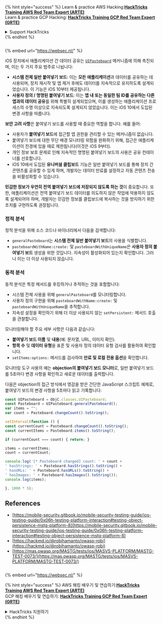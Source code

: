 {% hint style="success" %}
Learn & practice AWS Hacking:<img src="/.gitbook/assets/arte.png" alt="" data-size="line">[**HackTricks Training AWS Red Team Expert (ARTE)**](https://training.hacktricks.xyz/courses/arte)<img src="/.gitbook/assets/arte.png" alt="" data-size="line">\
Learn & practice GCP Hacking: <img src="/.gitbook/assets/grte.png" alt="" data-size="line">[**HackTricks Training GCP Red Team Expert (GRTE)**<img src="/.gitbook/assets/grte.png" alt="" data-size="line">](https://training.hacktricks.xyz/courses/grte)

<details>

<summary>Support HackTricks</summary>

* Check the [**subscription plans**](https://github.com/sponsors/carlospolop)!
* **Join the** 💬 [**Discord group**](https://discord.gg/hRep4RUj7f) or the [**telegram group**](https://t.me/peass) or **follow** us on **Twitter** 🐦 [**@hacktricks\_live**](https://twitter.com/hacktricks\_live)**.**
* **Share hacking tricks by submitting PRs to the** [**HackTricks**](https://github.com/carlospolop/hacktricks) and [**HackTricks Cloud**](https://github.com/carlospolop/hacktricks-cloud) github repos.

</details>
{% endhint %}

<figure><img src="https://pentest.eu/RENDER_WebSec_10fps_21sec_9MB_29042024.gif" alt=""><figcaption></figcaption></figure>

{% embed url="https://websec.nl/" %}


iOS 장치에서 애플리케이션 간 데이터 공유는 [`UIPasteboard`](https://developer.apple.com/documentation/uikit/uipasteboard) 메커니즘에 의해 촉진되며, 이는 두 가지 주요 범주로 나뉩니다:

- **시스템 전체 일반 붙여넣기 보드**: 이는 **모든 애플리케이션**과 데이터를 공유하는 데 사용되며, 장치 재시작 및 앱 제거 후에도 데이터를 지속적으로 유지하도록 설계되었습니다. 이 기능은 iOS 10부터 제공됩니다.
- **사용자 정의 / 명명된 붙여넣기 보드**: 이는 **앱 내 또는 동일한 팀 ID를 공유하는 다른 앱과의 데이터 공유**를 위해 특별히 설계되었으며, 이를 생성하는 애플리케이션 프로세스의 수명 이상으로 지속되도록 설계되지 않았습니다. 이는 iOS 10에서 도입된 변경 사항을 따릅니다.

**보안 고려 사항**은 붙여넣기 보드를 사용할 때 중요한 역할을 합니다. 예를 들어:
- 사용자가 **붙여넣기 보드**에 접근할 앱 권한을 관리할 수 있는 메커니즘이 없습니다.
- 붙여넣기 보드에 대한 무단 배경 모니터링 위험을 완화하기 위해, 접근은 애플리케이션이 전경에 있을 때로 제한됩니다(이것은 iOS 9부터).
- 개인 정보 보호 문제로 인해 지속적인 명명된 붙여넣기 보드의 사용은 공유 컨테이너를 선호합니다.
- iOS 10에서 도입된 **유니버설 클립보드** 기능은 일반 붙여넣기 보드를 통해 장치 간 콘텐츠를 공유할 수 있게 하며, 개발자는 데이터 만료를 설정하고 자동 콘텐츠 전송을 비활성화할 수 있습니다.

**민감한 정보가 우연히 전역 붙여넣기 보드에 저장되지 않도록 하는 것**이 중요합니다. 또한, 애플리케이션은 전역 붙여넣기 보드 데이터를 의도하지 않은 작업에 악용하지 않도록 설계되어야 하며, 개발자는 민감한 정보를 클립보드에 복사하는 것을 방지하기 위한 조치를 구현하도록 권장됩니다.

### 정적 분석

정적 분석을 위해 소스 코드나 바이너리에서 다음을 검색합니다:
- `generalPasteboard`는 **시스템 전체 일반 붙여넣기 보드**의 사용을 식별합니다.
- `pasteboardWithName:create:` 및 `pasteboardWithUniqueName`은 **사용자 정의 붙여넣기 보드** 생성을 위한 것입니다. 지속성이 활성화되어 있는지 확인합니다. 그러나 이는 더 이상 사용되지 않습니다.

### 동적 분석

동적 분석은 특정 메서드를 후킹하거나 추적하는 것을 포함합니다:
- 시스템 전체 사용을 위해 `generalPasteboard`를 모니터링합니다.
- 사용자 정의 구현을 위해 `pasteboardWithName:create:` 및 `pasteboardWithUniqueName`을 추적합니다.
- 지속성 설정을 확인하기 위해 더 이상 사용되지 않는 `setPersistent:` 메서드 호출을 관찰합니다.

모니터링해야 할 주요 세부 사항은 다음과 같습니다:
- **붙여넣기 보드 이름** 및 **내용**(예: 문자열, URL, 이미지 확인).
- **항목 수** 및 **데이터 유형**을 표준 및 사용자 정의 데이터 유형 검사를 활용하여 확인합니다.
- `setItems:options:` 메서드를 검사하여 **만료 및 로컬 전용 옵션**을 확인합니다.

모니터링 도구 사용의 예는 **objection의 붙여넣기 보드 모니터**로, 일반 붙여넣기 보드를 5초마다 변경 사항을 확인하고 새로운 데이터를 출력합니다.

다음은 objection의 접근 방식에서 영감을 받은 간단한 JavaScript 스크립트 예제로, 붙여넣기 보드의 변경 사항을 5초마다 읽고 기록합니다:
```javascript
const UIPasteboard = ObjC.classes.UIPasteboard;
const Pasteboard = UIPasteboard.generalPasteboard();
var items = "";
var count = Pasteboard.changeCount().toString();

setInterval(function () {
const currentCount = Pasteboard.changeCount().toString();
const currentItems = Pasteboard.items().toString();

if (currentCount === count) { return; }

items = currentItems;
count = currentCount;

console.log('[* Pasteboard changed] count: ' + count +
' hasStrings: ' + Pasteboard.hasStrings().toString() +
' hasURLs: ' + Pasteboard.hasURLs().toString() +
' hasImages: ' + Pasteboard.hasImages().toString());
console.log(items);

}, 1000 * 5);
```
## References

* [https://mobile-security.gitbook.io/mobile-security-testing-guide/ios-testing-guide/0x06h-testing-platform-interaction#testing-object-persistence-mstg-platform-8](https://mobile-security.gitbook.io/mobile-security-testing-guide/ios-testing-guide/0x06h-testing-platform-interaction#testing-object-persistence-mstg-platform-8)
* [https://hackmd.io/@robihamanto/owasp-robi](https://hackmd.io/@robihamanto/owasp-robi)
* [https://mas.owasp.org/MASTG/tests/ios/MASVS-PLATFORM/MASTG-TEST-0073/](https://mas.owasp.org/MASTG/tests/ios/MASVS-PLATFORM/MASTG-TEST-0073/)

<figure><img src="https://pentest.eu/RENDER_WebSec_10fps_21sec_9MB_29042024.gif" alt=""><figcaption></figcaption></figure>

{% embed url="https://websec.nl/" %}


{% hint style="success" %}
AWS 해킹 배우기 및 연습하기:<img src="/.gitbook/assets/arte.png" alt="" data-size="line">[**HackTricks Training AWS Red Team Expert (ARTE)**](https://training.hacktricks.xyz/courses/arte)<img src="/.gitbook/assets/arte.png" alt="" data-size="line">\
GCP 해킹 배우기 및 연습하기: <img src="/.gitbook/assets/grte.png" alt="" data-size="line">[**HackTricks Training GCP Red Team Expert (GRTE)**<img src="/.gitbook/assets/grte.png" alt="" data-size="line">](https://training.hacktricks.xyz/courses/grte)

<details>

<summary>HackTricks 지원하기</summary>

* [**구독 계획**](https://github.com/sponsors/carlospolop) 확인하기!
* **💬 [**Discord 그룹**](https://discord.gg/hRep4RUj7f) 또는 [**텔레그램 그룹**](https://t.me/peass)에 참여하거나 **Twitter** 🐦 [**@hacktricks\_live**](https://twitter.com/hacktricks\_live)**를 팔로우하세요.**
* **[**HackTricks**](https://github.com/carlospolop/hacktricks) 및 [**HackTricks Cloud**](https://github.com/carlospolop/hacktricks-cloud) 깃허브 리포지토리에 PR을 제출하여 해킹 팁을 공유하세요.**

</details>
{% endhint %}
